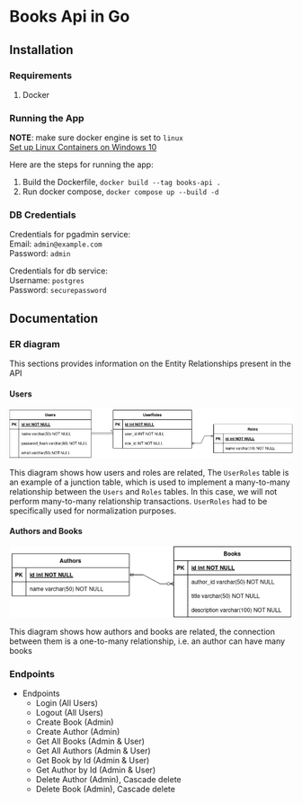 # Books Api in Go

## Installation

### Requirements
1. Docker

### Running the App
**NOTE**: make sure docker engine is set to `linux`  
[Set up Linux Containers on Windows 10](https://learn.microsoft.com/en-us/virtualization/windowscontainers/quick-start/quick-start-windows-10-linux)

Here are the steps for running the app:
1. Build the Dockerfile, `docker build --tag books-api .`
2. Run docker compose, `docker compose up --build -d`

### DB Credentials
Credentials for pgadmin service:  
Email: `admin@example.com`  
Password: `admin`

Credentials for db service:  
Username: `postgres`  
Password: `securepassword`

## Documentation 

### ER diagram
This sections provides information on the Entity Relationships present in the API

#### Users
![](./docs/img/user-roles-er.png)

This diagram shows how users and roles are related, 
The `UserRoles` table is an example of a junction table, 
which is used to implement a many-to-many relationship between the `Users` and `Roles` tables. 
In this case, we will not perform many-to-many relationship transactions.
`UserRoles` had to be specifically used for normalization purposes.

#### Authors and Books
![](./docs/img/author-books-er.png)

This diagram shows how authors and books are related, the connection between them is a one-to-many relationship, i.e. an author can have many books

### Endpoints
- Endpoints
    - Login (All Users)
    - Logout (All Users)
    - Create Book (Admin)
    - Create Author (Admin)
    - Get All Books (Admin & User)
    - Get All Authors (Admin & User)
    - Get Book by Id (Admin & User)
    - Get Author by Id (Admin & User)
    - Delete Author (Admin), Cascade delete
    - Delete Book (Admin), Cascade delete

